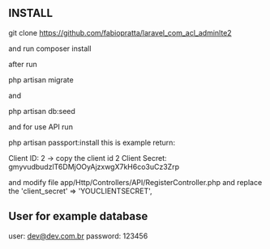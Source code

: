 
## INSTALL

git clone https://github.com/fabiopratta/laravel_com_acl_adminlte2

and run composer install

after run

php artisan migrate

and 

php artisan db:seed

and for use API run

php artisan passport:install this is example return:

Client ID: 2 -> copy the client id 2 
Client Secret: gmyvudbudzlT6DMjOOyAjzxwgX7kH6co3uCz3Zrp

and modify file app/Http/Controllers/API/RegisterController.php
and replace the 'client_secret' => 'YOUCLIENTSECRET',

 
## User for example database

user: dev@dev.com.br
password: 123456




